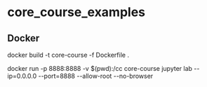 # core_course_examples

## Docker

docker build -t core-course -f Dockerfile .

docker run -p 8888:8888 -v $(pwd):/cc core-course jupyter lab --ip=0.0.0.0 --port=8888 --allow-root --no-browser